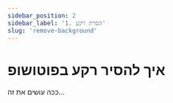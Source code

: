 ```yaml
---
sidebar_position: 2
sidebar_label: '1. הסרת רקע'
slug: 'remove-background'
---
```


# איך להסיר רקע בפוטושופ

ככה עושים את זה...
